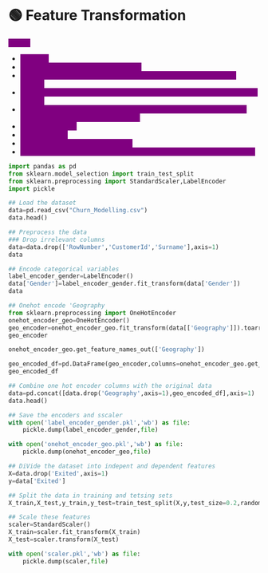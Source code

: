 # 🟢 Feature Transformation

<mark style="color:purple;background-color:purple;">**Steps:**</mark>

* <mark style="color:purple;background-color:purple;">read csv</mark>
* <mark style="color:purple;background-color:purple;">drop columns which are not required</mark>
* <mark style="color:purple;background-color:purple;">Encode categorical variables like gender using labelencoder from sklearn</mark>
* <mark style="color:purple;background-color:purple;">Encode categorical variables like geography using onehot encoder from sklearn</mark>
* <mark style="color:purple;background-color:purple;">Get the column names for the new added categorical variables using get\_feature\_names\_out from sklearn</mark>
* <mark style="color:purple;background-color:purple;">Separate X and y</mark>
* <mark style="color:purple;background-color:purple;">Train-test split</mark>
* <mark style="color:purple;background-color:purple;">Standardize using standard scalar</mark>&#x20;
* <mark style="color:purple;background-color:purple;">Save label encoder, one hot encoder and standard scalar as pickle files</mark>

```python
import pandas as pd
from sklearn.model_selection import train_test_split
from sklearn.preprocessing import StandardScaler,LabelEncoder
import pickle

## Load the dataset
data=pd.read_csv("Churn_Modelling.csv")
data.head()

## Preprocess the data
### Drop irrelevant columns
data=data.drop(['RowNumber','CustomerId','Surname'],axis=1)
data

## Encode categorical variables
label_encoder_gender=LabelEncoder()
data['Gender']=label_encoder_gender.fit_transform(data['Gender'])
data

## Onehot encode 'Geography
from sklearn.preprocessing import OneHotEncoder
onehot_encoder_geo=OneHotEncoder()
geo_encoder=onehot_encoder_geo.fit_transform(data[['Geography']]).toarray()
geo_encoder

onehot_encoder_geo.get_feature_names_out(['Geography'])

geo_encoded_df=pd.DataFrame(geo_encoder,columns=onehot_encoder_geo.get_feature_names_out(['Geography']))
geo_encoded_df

## Combine one hot encoder columns with the original data
data=pd.concat([data.drop('Geography',axis=1),geo_encoded_df],axis=1)
data.head()

## Save the encoders and sscaler
with open('label_encoder_gender.pkl','wb') as file:
    pickle.dump(label_encoder_gender,file)

with open('onehot_encoder_geo.pkl','wb') as file:
    pickle.dump(onehot_encoder_geo,file)

## DiVide the dataset into indepent and dependent features
X=data.drop('Exited',axis=1)
y=data['Exited']

## Split the data in training and tetsing sets
X_train,X_test,y_train,y_test=train_test_split(X,y,test_size=0.2,random_state=42)

## Scale these features
scaler=StandardScaler()
X_train=scaler.fit_transform(X_train)
X_test=scaler.transform(X_test)

with open('scaler.pkl','wb') as file:
    pickle.dump(scaler,file)

```
